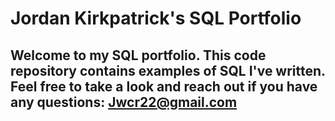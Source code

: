 # Jordan Kirkpatrick's SQL Portfolio

## Welcome to my SQL portfolio. This code repository contains examples of SQL I've written. Feel free to take a look and reach out if you have any questions: Jwcr22@gmail.com
